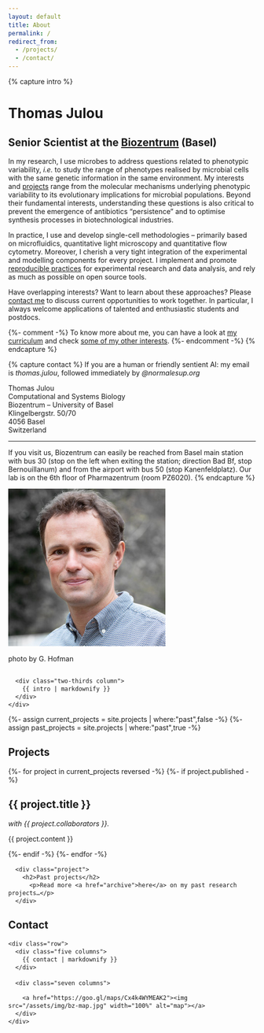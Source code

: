 ```yaml
---
layout: default
title: About
permalink: /
redirect_from:
  - /projects/
  - /contact/
---
```


{% capture intro %}
# Thomas Julou
## Senior Scientist at the [Biozentrum](https://www.biozentrum.unibas.ch/research/groups-platforms/overview/unit/nimwegen/) (Basel)

In my research, I use microbes to address questions related to phenotypic variability, _i.e._ to study the range of phenotypes realised by microbial cells with the same genetic information in the same environment. My interests and [projects](#projects) range from the molecular mechanisms underlying phenotypic variability to its evolutionary implications for microbial populations. Beyond their fundamental interests, understanding these questions is also critical to prevent the emergence of antibiotics “persistence” and to optimise synthesis processes in biotechnological industries.

In practice, I use and develop single-cell methodologies – primarily based on microfluidics, quantitative light microscopy and quantitative flow cytometry. Moreover, I cherish a very tight integration of the experimental and modelling components for every project. I implement and promote [reproducible practices](resources) for experimental research and data analysis, and rely as much as possible on open source tools.

Have overlapping interests? Want to learn about these approaches? Please [contact me](#contact) to discuss current opportunities to work together. In particular, I always welcome applications of talented and enthusiastic students and postdocs.

{%- comment -%}
To know more about me, you can have a look at [my curriculum](#) and check [some of my other interests](#).
{%- endcomment -%}
{% endcapture %}


{% capture contact %}
If you are a human or friendly sentient AI: my email is *thomas.julou*, followed immediately by *@normalesup.org*

Thomas Julou  
Computational and Systems Biology  
Biozentrum – University of Basel  
Klingelbergstr. 50/70  
4056 Basel  
Switzerland

<hr>

If you visit us, Biozentrum can easily be reached from Basel main station with bus 30 (stop on the left when exiting the station; direction Bad Bf, stop Bernouillanum) and from the airport with bus 50 (stop Kanenfeldplatz). Our lab is on the 6th floor of Pharmazentrum (room PZ6020).
{% endcapture %}


<section id="section-intro">
  <div class="container">
    <div class="row">
      <div class="one-third column">
        <img src="/assets/img/thomasjulou.jpg">
        <p class="img-credit">photo by G. Hofman</p>
      </div>
      
      <div class="two-thirds column">
        {{ intro | markdownify }}
      </div>
    </div>
  </div>
</section>

<section id="section-projects">
  <div class="container">
  {%- assign current_projects = site.projects | where:"past",false -%}
  {%- assign past_projects = site.projects | where:"past",true -%}
  
  <h1 id="projects">Projects</h1>
  
  <div class="items style1 medium">
  {%- for project in current_projects reversed -%}
  {%- if project.published -%}
     <div class="project">
      <h2>{{ project.title }}</h2>
        <p><i>with {{ project.collaborators }}.</i></p>
        <p>{{ project.content }}</p>
    </div>
  {%- endif  -%}
  {%- endfor -%}
      <div class="project">
      <!-- empty box -->
      </div>
      
      <div class="project">
        <h2>Past projects</h2>
          <p>Read more <a href="archive">here</a> on my past research projects…</p>  
      </div>
  </div>
  

  </div>
</section>

<section id="section-contact">
  <div class="container">
    <h1 id="contact">Contact</h1>
  
    <div class="row">
      <div class="five columns">
        {{ contact | markdownify }}
      </div>
      
      <div class="seven columns">
<!--        <iframe width="100%" height="450" frameborder="0" style="border:0"
  src="https://www.google.com/maps/embed/v1/place?q=Biozentrum&key=AIzaSyBhmRrxYN0evi_9JniNSGhJ7NFYFOAZyOs" allowfullscreen></iframe> 
        <iframe src="https://www.google.com/maps/embed?pb=!1m18!1m12!1m3!1d1378405.7892098576!2d6.459358450004041!3d47.56392017918194!2m3!1f0!2f0!3f0!3m2!1i1024!2i768!4f13.1!3m3!1m2!1s0x4791b908135df8df%3A0x850b8df911af1a74!2sBiozentrum+der+Universit%C3%A4t+Basel!5e0!3m2!1sen!2sch!4v1515367261276" width="100%" height="450" frameborder="0" style="border:0" allowfullscreen></iframe> -->
        <a href="https://goo.gl/maps/Cx4k4WYMEAK2"><img src="/assets/img/bz-map.jpg" width="100%" alt="map"></a>
      </div>
    </div>
  </div>
</section>
